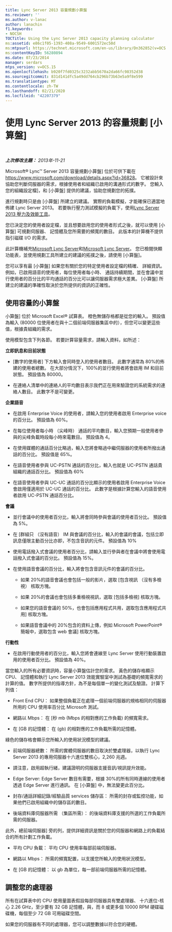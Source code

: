 ```yaml
---
title: Lync Server 2013 容量規劃小算盤
ms.reviewer: ''
ms.author: v-lanac
author: lanachin
f1.keywords:
- NOCSH
TOCTitle: Using the Lync Server 2013 capacity planning calculator
ms:assetid: e86c1f05-1393-408a-9549-6001572ec50d
ms:mtpsurl: https://technet.microsoft.com/en-us/library/Dn362852(v=OCS.15)
ms:contentKeyID: 56280894
ms.date: 07/23/2014
manager: serdars
mtps_version: v=OCS.15
ms.openlocfilehash: b920f7fd0325c3232abb5670a2da66fc98352d38
ms.sourcegitcommit: 831d141dfc5a49dd764cb296b73b63e5a9f8e599
ms.translationtype: MT
ms.contentlocale: zh-TW
ms.lasthandoff: 02/21/2020
ms.locfileid: "42207379"
---
```

<div data-xmlns="http://www.w3.org/1999/xhtml">

<div class="topic" data-xmlns="http://www.w3.org/1999/xhtml" data-msxsl="urn:schemas-microsoft-com:xslt" data-cs="https://msdn.microsoft.com/">

<div data-asp="https://msdn2.microsoft.com/asp">

# <a name="using-the-capacity-planning-calculator-for-lync-server-2013"></a>使用 Lync Server 2013 的容量規劃 [小算盤]

</div>

<div id="mainSection">

<div id="mainBody">

<span> </span>

_**上次修改主題：** 2013年-11-21_

Microsoft® Lync™ Server 2013 容量規劃小算盤] 位於可供下載在<https://www.microsoft.com/download/details.aspx?id=36828>。 它被設計來協助您判斷伺服器的需求，根據使用者和組織已啟用的溝通形式的數字。 您輸入您的組織設定檔]，和 [小算盤] 提供的建議，協助您規劃您的拓撲。

進行規劃時只是由 [小算盤] 所建立的建議。 實際的負載模擬，才能確保已適當地佈建 Lync Server 2013。 若要執行壓力測試模擬的負載下，使用[Lync Server 2013 壓力及效能工具](https://go.microsoft.com/fwlink/?linkid=282724)。

您已決定您的使用者設定檔，並且想要啟用您的使用者形式之後，就可以使用 [小算盤] 可規劃伺服器、 記憶體及您所需要的頻寬的數目。 此版本的計算機不提供指引磁碟 I/O 的需求。

此計算機補充[Microsoft Lync Server](https://go.microsoft.com/fwlink/?linkid=282725)和[Microsoft Lync Server](lync-server-2013-planning.md)。 您已檢閱快顯功能表，並使用規劃工具所建立的建議的拓撲之後，請使用 [小算盤]。

您可以享有最 [小算盤] 如果您有關於您的特定使用者設定檔的精確、 詳細資訊。 例如，已啟用語音的使用者，每位使用者每小時、 通話持續期間，並在會議中並行使用者的百分比的平均通話的百分比可以讓伺服器需求極大差異。 [小算盤] 所建立的建議的準確性取決於您所提供的資訊的正確性。

<div>

## <a name="using-the-capacity-calculator"></a>使用容量的小算盤

小算盤] 位於 Microsoft Excel® 試算表。 橙色無儲存格都是從您的輸入。 預設值為輸入 (80000 位使用者在與十二個前端伺服器集區中的），但您可以變更這些值，根據貴組織的需求。

使用模型包含下列各節。 若要計算容量需求，請輸入資料，如所述：

**立即訊息和目前狀態**

  - [數字的使用者] 下方輸入會同時登入的使用者數目。 此數字通常為 80%的佈建的使用者總數。 在大部分情況下，100%的並行使用者將會啟用 IM 和目前狀態。 預設值為 80000。

  - 在連絡人清單中的連絡人的平均數目表示我們正在用來驗證您的系統需求的連絡人數目。 此數字不是可變更。

**企業語音**

  - 在啟用 Enterprise Voice 的使用者，請輸入您的使用者啟用 Enterprise voice 的百分比。 預設值為 60%。

  - 在每位使用者每小時 （尖峰時） 通話的平均數目，輸入您預期一般使用者參與的尖峰負載時段每小時來電數目。 預設值為 4。

  - 在使用媒體的通話百分比略過，輸入您將會略過中繼伺服器的使用者所撥出通話的百分比。 預設值是 65%。

  - 在語音使用者參與 UC-PSTN 通話的百分比，輸入也就是 UC-PSTN 通話貴組織的通話百分比。 預設值為 60%

  - 在語音使用者參與 UC-UC 通話的百分比顯示的使用者啟用 Enterprise Voice 會啟用僅適用於 UC-UC 通話的百分比。 此數字是根據計算您輸入的語音使用者啟用 UC-PSTN 通話百分比。

**會議**

  - 並行會議中的使用者百分比，輸入將會同時參與會議的使用者百分比。 預設值為 5%。

  - 在 [群組只 （沒有語音） IM 與會議的百分比，輸入的會議的會議，包括立即訊息僅限主動百分比亦即，不包含音訊的元件。 預設值為 10%

  - 使用電話撥入式會議的使用者百分比，請輸入並行參與者在會議中將會使用電話撥入式會議的百分比。 預設值為 15%。

  - 在使用語音會議的百分比，輸入將會包含音訊元件的會議的百分比。
    
      - 如果 20%的語音會議也會包括一般的影片，選取 [包含視訊 （沒有多檢視） 核取方塊。
    
      - 如果 20%的會議也會包括多重檢視視訊，選取 [包括多檢視] 核取方塊。
    
      - 如果您的語音會議的 50%，也會包括應用程式共用，選取包含應用程式共用] 核取方塊。
    
      - 如果語音會議中的 20%包含的資料上傳，例如 Microsoft PowerPoint® 簡報中，選取包含 web 會議] 核取方塊。

**行動性**

  - 在啟用行動使用者的百分比，輸入您將會連線至 Lync Server 使用行動裝置啟用的使用者百分比。 預設值為 40%。

當您輸入的所有必要資訊時，容量小算盤估計您的需求。 黃色的儲存格顯示 CPU、 記憶體和執行 Lync Server 2013 效能實驗室中測試為基礎的頻寬需求的計算的值。 數字所提供的指導方針，為不是每個單一的變化測試及驗證。 計算下列值：

  - Front End CPU： 如果整個負載正在處理一個前端伺服器的規格相同的伺服器所用的 CPU 使用率百分比 Microsoft 測試。

  - 網路以 Mbps： 在 [秒 mb (Mbps 的相對應的工作負載) 的頻寬需求。

  - 在 [GB 的記憶體： 在 (gb) 的相對應的工作負載所需的記憶體。

綠色的儲存格會顯示您所輸入的使用狀況模型的建議。

  - 前端伺服器總數： 所需的實體伺服器的數目取決於雙處理器，以執行 Lync Server 2013 的專用伺服器十六進位雙核心，2,260 兆週。

  - 請注意，啟用超執行緒，建議證明的伺服器支援音訊/視訊提升效能。

  - Edge Server: Edge Server 數目有需要，根據 30%的所有同時連線的使用者透過 Edge Server 進行通訊。 在 [小算盤] 中，無法變更此百分比。

  - 封存/通話詳細記錄/經驗品質 services 儲存區： 所需的封存或監控功能，如果他們已啟用組織中的儲存區的數目。

  - 後端資料庫伺服器所需 （集區所需）： 的後端資料庫支援的所選的工作負載所需的伺服器。

此外，總前端伺服器] 旁的列，提供詳細資訊是關於您的伺服器和網路上的負載結合的所有計劃工作負載。

  - 平均 CPU 負載： 平均 CPU 使用率每部前端伺服器。

  - 網路以 Mbps： 所需的頻寬配置，以支援您所輸入的使用狀況模型。

  - 在 [GB 的記憶體： 以 gb 為單位，每一部前端伺服器所需的記憶體。

</div>

<div>

## <a name="adjusting-for-your-processors"></a>調整您的處理器

所有在試算表中的 CPU 使用量圖表假設每部伺服器具有雙處理器、 十六進位-核心 2.26 GHz，至少要有 32 GB 記憶體，與，而 8 或更多個 10000 RPM 硬碟磁碟機，每個至少 72 GB 可用磁碟空間。

如果您的伺服器有不同的處理器，您可以調整數據以符合您的硬體。

</div>

</div>

<span> </span>

</div>

</div>

</div>

